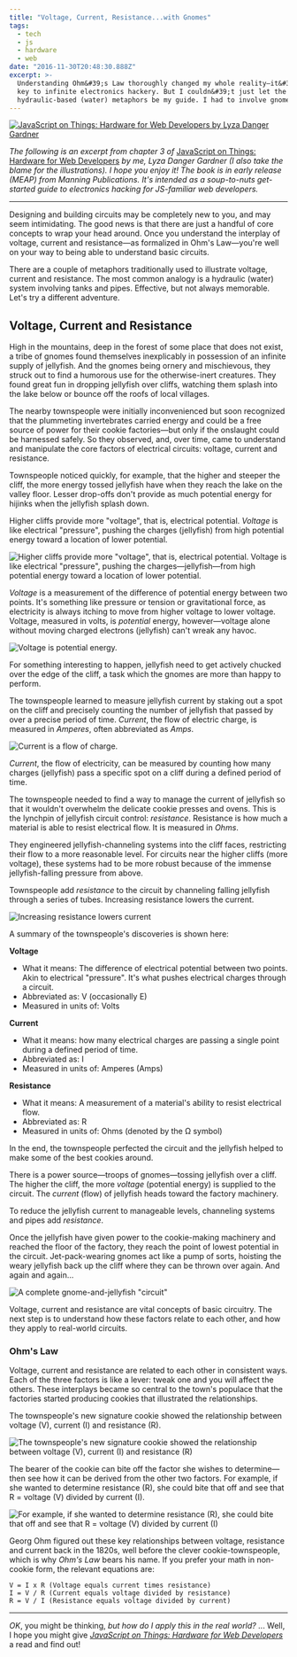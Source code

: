 ```yaml
---
title: "Voltage, Current, Resistance...with Gnomes"
tags:
  - tech
  - js
  - hardware
  - web
date: "2016-11-30T20:48:30.888Z"
excerpt: >-
  Understanding Ohm&#39;s Law thoroughly changed my whole reality—it&#39;s the
  key to infinite electronics hackery. But I couldn&#39;t just let the standard
  hydraulic-based (water) metaphors be my guide. I had to involve gnomes.
---
```


<a href="https://www.manning.com/books/javascript-on-things"><img src="js-on-things.png" alt="JavaScript on Things: Hardware for Web Developers by Lyza Danger Gardner" class="Pull--left" /></a>

_The following is an excerpt from chapter 3 of_ [JavaScript on Things: Hardware for Web Developers](https://www.manning.com/books/javascript-on-things) _by me, Lyza Danger Gardner (I also take the blame for the illustrations). I hope you enjoy it! The book is in early release (MEAP) from Manning Publications. It's intended as a soup-to-nuts get-started guide to electronics hacking for JS-familiar web developers._

---

Designing and building circuits may be completely new to you, and may seem intimidating. The good news is that there are just a handful of core concepts to wrap your head around. Once you understand the interplay of voltage, current and resistance—as formalized in Ohm's Law—you're well on your way to being able to understand basic circuits.

There are a couple of metaphors traditionally used to illustrate voltage, current and resistance. The most common analogy is a hydraulic (water) system involving tanks and pipes. Effective, but not always memorable. Let's try a different adventure.

## Voltage, Current and Resistance

High in the mountains, deep in the forest of some place that does not exist, a tribe of gnomes found themselves inexplicably in possession of an infinite supply of jellyfish. And the gnomes being ornery and mischievous, they struck out to find a humorous use for the otherwise-inert creatures. They found great fun in dropping jellyfish over cliffs, watching them splash into the lake below or bounce off the roofs of local villages.

The nearby townspeople were initially inconvenienced but soon recognized that the plummeting invertebrates carried energy and could be a free source of power for their cookie factories—but only if the onslaught could be harnessed safely. So they observed, and, over time, came to understand and manipulate the core factors of electrical circuits: voltage, current and resistance.

Townspeople noticed quickly, for example, that the higher and steeper the cliff, the more energy tossed jellyfish have when they reach the lake on the valley floor. Lesser drop-offs don't provide as much potential energy for hijinks when the jellyfish splash down.

Higher cliffs provide more "voltage", that is, electrical potential. _Voltage_ is like electrical "pressure", pushing the charges (jellyfish) from high potential energy toward a location of lower potential.

![Higher cliffs provide more "voltage", that is, electrical potential. *Voltage* is like electrical "pressure", pushing the charges—jellyfish—from high potential energy toward a location of lower potential.](/images/posts/03-voltage.png)

_Voltage_ is a measurement of the difference of potential energy between two points. It's something like pressure or tension or gravitational force, as electricity is always itching to move from higher voltage to lower voltage. Voltage, measured in volts, is _potential_ energy, however—voltage alone without moving charged electrons (jellyfish) can't wreak any havoc.

![Voltage is _potential_ energy.](/images/posts/03-potential-energy.png)

For something interesting to happen, jellyfish need to get actively chucked over the edge of the cliff, a task which the gnomes are more than happy to perform.

The townspeople learned to measure jellyfish current by staking out a spot on the cliff and precisely counting the number of jellyfish that passed by over a precise period of time. _Current_, the flow of electric charge, is measured in _Amperes_, often abbreviated as _Amps_.

![Current is a flow of charge.](/images/posts/03-current.png)

_Current_, the flow of electricity, can be measured by counting how many charges (jellyfish) pass a specific spot on a cliff during a defined period of time.

The townspeople needed to find a way to manage the current of jellyfish so that it wouldn't overwhelm the delicate cookie presses and ovens. This is the lynchpin of jellyfish circuit control: _resistance_. Resistance is how much a material is able to resist electrical flow. It is measured in _Ohms_.

They engineered jellyfish-channeling systems into the cliff faces, restricting their flow to a more reasonable level. For circuits near the higher cliffs (more voltage), these systems had to be more robust because of the immense jellyfish-falling pressure from above.

Townspeople add _resistance_ to the circuit by channeling falling jellyfish through a series of tubes. Increasing resistance lowers the current.

![Increasing resistance lowers current](/images/posts/03-resistance.png)

A summary of the townspeople's discoveries is shown here:

**Voltage**

- What it means: The difference of electrical potential between two points. Akin to electrical "pressure". It's what pushes electrical charges through a circuit.
- Abbreviated as: V (occasionally E)
- Measured in units of: Volts

**Current**

- What it means: how many electrical charges are passing a single point during a defined period of time.
- Abbreviated as: I
- Measured in units of: Amperes (Amps)

**Resistance**

- What it means: A measurement of a material's ability to resist electrical flow.
- Abbreviated as: R
- Measured in units of: Ohms (denoted by the Ω symbol)

In the end, the townspeople perfected the circuit and the jellyfish helped to make some of the best cookies around.

There is a power source—troops of gnomes—tossing jellyfish over a cliff. The higher the cliff, the more _voltage_ (potential energy) is supplied to the circuit. The _current_ (flow) of jellyfish heads toward the factory machinery.

To reduce the jellyfish current to manageable levels, channeling systems and pipes add _resistance_.

Once the jellyfish have given power to the cookie-making machinery and reached the floor of the factory, they reach the point of lowest potential in the circuit. Jet-pack-wearing gnomes act like a pump of sorts, hoisting the weary jellyfish back up the cliff where they can be thrown over again. And again and again...

![A complete gnome-and-jellyfish "circuit"](/images/posts/03-gnome-circuit.png)

Voltage, current and resistance are vital concepts of basic circuitry. The next step is to understand how these factors relate to each other, and how they apply to real-world circuits.

### Ohm's Law

Voltage, current and resistance are related to each other in consistent ways. Each of the three factors is like a lever: tweak one and you will affect the others. These interplays became so central to the town's populace that the factories started producing cookies that illustrated the relationships.

The townspeople's new signature cookie showed the relationship between voltage (V), current (I) and resistance (R).

![The townspeople's new signature cookie showed the relationship between voltage (V), current (I) and resistance (R)](/images/posts/03-cookie.png)

The bearer of the cookie can bite off the factor she wishes to determine—then see how it can be derived from the other two factors. For example, if she wanted to determine resistance (R), she could bite that off and see that R = voltage (V) divided by current (I).

![For example, if she wanted to determine resistance (R), she could bite that off and see that R = voltage (V) divided by current (I)](/images/posts/03-cookie-equations.png)

Georg Ohm figured out these key relationships between voltage, resistance and current back in the 1820s, well before the clever cookie-townspeople, which is why _Ohm's Law_ bears his name. If you prefer your math in non-cookie form, the relevant equations are:

```
V = I x R (Voltage equals current times resistance)
I = V / R (Current equals voltage divided by resistance)
R = V / I (Resistance equals voltage divided by current)
```

---

_OK_, you might be thinking, _but how do I apply this in the real world?_ ... Well, I hope you might give [_JavaScript on Things: Hardware for Web Developers_](https://www.manning.com/books/javascript-on-things) a read and find out!
